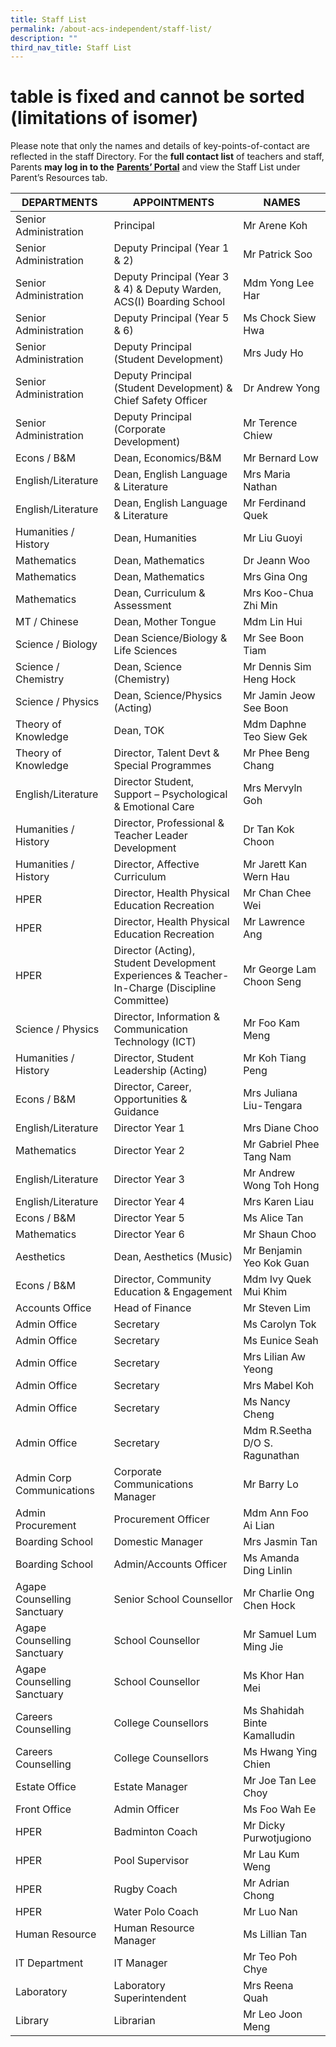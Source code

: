 ```yaml
---
title: Staff List
permalink: /about-acs-independent/staff-list/
description: ""
third_nav_title: Staff List
---
```

# table is fixed and cannot be sorted (limitations of isomer)

Please note that only the names and details of key-points-of-contact are reflected in the staff Directory. For the **full contact list** of teachers and staff, Parents **may log in to the** <a href="http://lms.acsindep.edu.sg/ACSIndep/logon_new.aspx?type=parents" target="_blank"><b>Parents’ Portal</b></a> and view the Staff List under Parent’s Resources tab.

|     DEPARTMENTS  |     APPOINTMENTS    |   NAMES    |
|----------------|-----------|---------------|
| Senior Administration       | Principal                                                                                     | Mr Arene Koh                   |
| Senior Administration       | Deputy Principal (Year 1 & 2)                                                                 | Mr Patrick Soo                 |
| Senior Administration       | Deputy Principal (Year 3 & 4) & Deputy Warden, ACS(I) Boarding School                         | Mdm Yong Lee Har               |
| Senior Administration       | Deputy Principal (Year 5 & 6)                                                                 | Ms Chock Siew Hwa              |
| Senior Administration       | Deputy Principal (Student Development)                                                        | Mrs Judy Ho                    |
| Senior Administration       | Deputy Principal (Student Development) & Chief Safety Officer                                 | Dr Andrew Yong                 |
| Senior Administration       | Deputy Principal (Corporate Development)                                                      | Mr Terence Chiew               |
| Econs / B&M                 | Dean, Economics/B&M                                                                           | Mr Bernard Low                 |
| English/Literature          | Dean, English Language & Literature                                                           | Mrs Maria Nathan               |
| English/Literature          | Dean, English Language & Literature                                                           | Mr Ferdinand Quek              |
| Humanities / History        | Dean, Humanities                                                                              | Mr Liu Guoyi                   |
| Mathematics                 | Dean, Mathematics                                                                             | Dr Jeann Woo                   |
| Mathematics                 | Dean, Mathematics                                                                             | Mrs Gina Ong                   |
| Mathematics                 | Dean, Curriculum & Assessment                                                                 | Mrs Koo-Chua Zhi Min           |
| MT / Chinese                | Dean, Mother Tongue                                                                           | Mdm Lin Hui                    |
| Science / Biology           | Dean Science/Biology & Life Sciences                                                          | Mr See Boon Tiam               |
| Science / Chemistry         | Dean, Science (Chemistry)                                                                     | Mr Dennis Sim Heng Hock        |
| Science / Physics           | Dean, Science/Physics (Acting)                                                                | Mr Jamin Jeow See Boon         |
| Theory of Knowledge         | Dean, TOK                                                                                     | Mdm Daphne Teo Siew Gek        |
| Theory of Knowledge         | Director, Talent Devt & Special Programmes                                                    | Mr Phee Beng Chang             |
| English/Literature          | Director Student, Support – Psychological & Emotional Care                                    | Mrs Mervyln Goh                |
| Humanities / History        | Director, Professional & Teacher Leader Development                                           | Dr Tan Kok Choon               |
| Humanities / History        | Director, Affective Curriculum                                                                | Mr Jarett Kan Wern Hau         |
| HPER                        | Director, Health Physical Education Recreation                                                | Mr Chan Chee Wei               |
| HPER                        | Director, Health Physical Education Recreation                                                | Mr Lawrence Ang                |
| HPER                        | Director (Acting), Student Development Experiences & Teacher-In-Charge (Discipline Committee) | Mr George Lam Choon Seng       |
| Science / Physics           | Director, Information & Communication Technology (ICT)                                        | Mr Foo Kam Meng                |
| Humanities / History        | Director, Student Leadership (Acting)                                                         | Mr Koh Tiang Peng              |
| Econs / B&M                 | Director, Career, Opportunities & Guidance                                                    | Mrs Juliana Liu-Tengara        |
| English/Literature          | Director Year 1                                                                               | Mrs Diane Choo                 |
| Mathematics                 | Director Year 2                                                                               | Mr Gabriel Phee Tang Nam       |
| English/Literature          | Director Year 3                                                                               | Mr Andrew Wong Toh Hong        |
| English/Literature          | Director Year 4                                                                               | Mrs Karen Liau                 |
| Econs / B&M                 | Director Year 5                                                                               | Ms Alice Tan                   |
| Mathematics                 | Director Year 6                                                                               | Mr Shaun Choo                  |
| Aesthetics                  | Dean, Aesthetics (Music)                                                                      | Mr Benjamin Yeo Kok Guan       |
| Econs / B&M                 | Director, Community Education & Engagement                                                    | Mdm Ivy Quek Mui Khim          |
| Accounts Office             | Head of Finance                                                                               | Mr Steven Lim                  |
| Admin Office                | Secretary                                                                                     | Ms Carolyn Tok                 |
| Admin Office                | Secretary                                                                                     | Ms Eunice Seah                 |
| Admin Office                | Secretary                                                                                     | Mrs Lilian Aw Yeong            |
| Admin Office                | Secretary                                                                                     | Mrs Mabel Koh                  |
| Admin Office                | Secretary                                                                                     | Ms Nancy Cheng                 |
| Admin Office                | Secretary                                                                                     | Mdm R.Seetha D/O S. Ragunathan |
| Admin Corp Communications   | Corporate Communications Manager                                                              | Mr Barry Lo            |
| Admin Procurement           | Procurement Officer                                                                           | Mdm Ann Foo Ai Lian            |
| Boarding School             | Domestic Manager                                                                              | Mrs Jasmin Tan                 |
| Boarding School             | Admin/Accounts Officer                                                                        | Ms Amanda Ding Linlin          |
| Agape Counselling Sanctuary | Senior School Counsellor                                                                      | Mr Charlie Ong Chen Hock       |
| Agape Counselling Sanctuary | School Counsellor                                                                             | Mr Samuel Lum Ming Jie         |
| Agape Counselling Sanctuary | School Counsellor                                                                             | Ms Khor Han Mei                |
| Careers Counselling         | College Counsellors                                                                           | Ms Shahidah Binte Kamalludin   |
| Careers Counselling         | College Counsellors                                                                           | Ms Hwang Ying Chien            |
| Estate Office               | Estate Manager                                                                                | Mr Joe Tan Lee Choy            |
| Front Office                | Admin Officer                                                                                 | Ms Foo Wah Ee                  |
| HPER                        | Badminton Coach                                                                               | Mr Dicky Purwotjugiono         |
| HPER                        | Pool Supervisor                                                                               | Mr Lau Kum Weng                |
| HPER                        | Rugby Coach                                                                                   | Mr Adrian Chong                |
| HPER                        | Water Polo Coach                                                                              | Mr Luo Nan                     |
| Human Resource              | Human Resource Manager                                                                        | Ms Lillian Tan                 |
| IT Department               | IT Manager                                                                                    | Mr Teo Poh Chye                |
| Laboratory                  | Laboratory Superintendent                                                                     | Mrs Reena Quah                 |
| Library                     | Librarian                                                                                     | Mr Leo Joon Meng               |